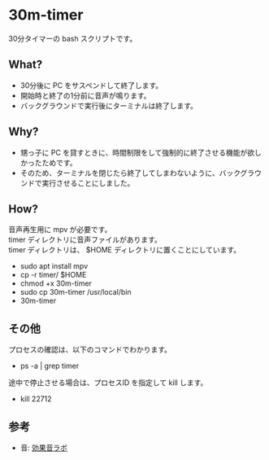 # 30m-timer
30分タイマーの bash スクリプトです。

## What?
* 30分後に PC をサスペンドして終了します。
* 開始時と終了の1分前に音声が鳴ります。
* バックグラウンドで実行後にターミナルは終了します。

## Why?
* 甥っ子に PC を貸すときに、時間制限をして強制的に終了させる機能が欲しかったためです。
* そのため、ターミナルを閉じたら終了してしまわないように、バックグラウンドで実行させることにしました。

## How?
音声再生用に mpv が必要です。  
timer ディレクトリに音声ファイルがあります。  
timer ディレクトリは、 $HOME ディレクトリに置くことにしています。

* sudo apt install mpv
* cp -r timer/ $HOME
* chmod +x 30m-timer
* sudo cp 30m-timer /usr/local/bin
* 30m-timer

## その他
プロセスの確認は、以下のコマンドでわかります。
* ps -a | grep timer


途中で停止させる場合は、プロセスID を指定して kill します。
* kill 22712

## 参考
* 音: [効果音ラボ](https://soundeffect-lab.info/)
